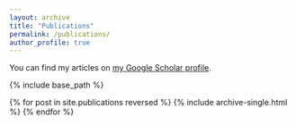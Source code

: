 ```yaml
---
layout: archive
title: "Publications"
permalink: /publications/
author_profile: true
---
```



You can find my articles on <a href="https://scholar.google.co.in/citations?user=zSnUDggAAAAJ&hl=en">my Google Scholar profile</a>.


{% include base_path %}

{% for post in site.publications reversed %}
  {% include archive-single.html %}
{% endfor %}
